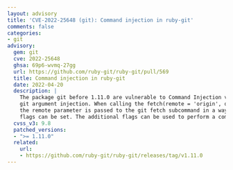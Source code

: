 ```yaml
---
layout: advisory
title: 'CVE-2022-25648 (git): Command injection in ruby-git'
comments: false
categories:
- git
advisory:
  gem: git
  cve: 2022-25648
  ghsa: 69p6-wvmq-27gg
  url: https://github.com/ruby-git/ruby-git/pull/569
  title: Command injection in ruby-git
  date: 2022-04-20
  description: |
    The package git before 1.11.0 are vulnerable to Command Injection via
    git argument injection. When calling the fetch(remote = 'origin', opts = {}) function,
    the remote parameter is passed to the git fetch subcommand in a way that additional
    flags can be set. The additional flags can be used to perform a command injection.
  cvss_v3: 9.8
  patched_versions:
  - ">= 1.11.0"
  related:
    url:
    - https://github.com/ruby-git/ruby-git/releases/tag/v1.11.0
---
```

